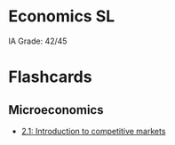 # Economics SL

IA Grade: 42/45

# Flashcards
## Microeconomics
- [2.1: Introduction to competitive markets](https://quizlet.com/in/895301338/21-introduction-to-competitive-markets-flash-cards/?funnelUUID=46f94661-8265-49d5-bf95-5a4ff9ea3c21)
